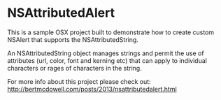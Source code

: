 NSAttributedAlert
=================

This is a sample OSX project built to demonstrate how to create custom NSAlert that supports 
the NSAttributedString.

An NSAttributedString object manages strings and permit the use of attributes (url, color, font and kerning etc) that
can apply to individual characters or rages of characters in the string.

For more info about this project please check out: 
http://bertmcdowell.com/posts/2013/nsattributedalert.html

